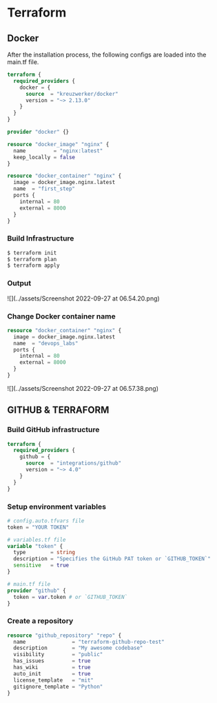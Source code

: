 # Terraform

## Docker

After the installation process, the following configs are loaded into the main.tf file.

```terraform
terraform {
  required_providers {
    docker = {
      source  = "kreuzwerker/docker"
      version = "~> 2.13.0"
    }
  }
}

provider "docker" {}

resource "docker_image" "nginx" {
  name         = "nginx:latest"
  keep_locally = false
}

resource "docker_container" "nginx" {
  image = docker_image.nginx.latest
  name  = "first_step"
  ports {
    internal = 80
    external = 8000
  }
}
```

### Build Infrastructure

 ```sh
 $ terraform init
 $ terraform plan
 $ terraform apply
 ```

### Output

![](../assets/Screenshot 2022-09-27 at 06.54.20.png)

### Change Docker container name

```terraform
resource "docker_container" "nginx" {
  image = docker_image.nginx.latest
  name  = "devops_labs"
  ports {
    internal = 80
    external = 8000
  }
}
```

![](../assets/Screenshot 2022-09-27 at 06.57.38.png)

## GITHUB & TERRAFORM

### Build GitHub infrastructure

```terraform
terraform {
  required_providers {
    github = {
      source  = "integrations/github"
      version = "~> 4.0"
    }
  }
}
```

### Setup environment variables

```terraform
# config.auto.tfvars file
token = "YOUR TOKEN"
```

```terraform
# variables.tf file
variable "token" {
  type        = string
  description = "Specifies the GitHub PAT token or `GITHUB_TOKEN`"
  sensitive   = true
}
```

```terraform
# main.tf file
provider "github" {
  token = var.token # or `GITHUB_TOKEN`
}
```

### Create a repository

```terraform
resource "github_repository" "repo" {
  name               = "terraform-github-repo-test"
  description        = "My awesome codebase"
  visibility         = "public"
  has_issues         = true
  has_wiki           = true
  auto_init          = true
  license_template   = "mit"
  gitignore_template = "Python"
}
```

